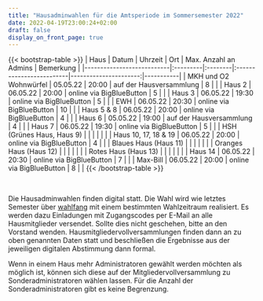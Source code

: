 ```yaml
---
title: "Hausadminwahlen für die Amtsperiode im Sommersemester 2022"
date: 2022-04-19T23:00:24+02:00
draft: false
display_on_front_page: true
---
```


{{< bootstrap-table >}}
| Haus                      | Datum    | Uhrzeit | Ort                      | Max. Anzahl an Admins | Bemerkung |
|---------------------------|:---------|:--------|:-------------------------|----------------------:|-----------|
| MKH und O2 Wohnwürfel     | 05.05.22 | 20:00   | auf der Hausversammlung  |  8                    |           |
| Haus 2                    | 06.05.22 | 20:00   | online via BigBlueButton |  5                    |           |
| Haus 3                    | 06.05.22 | 19:30   | online via BigBlueButton |  5                    |           |
| EWH                       | 06.05.22 | 20:30   | online via BigBlueButton | 10                    |           |
| Haus 5 & 8                | 06.05.22 | 20:00   | online via BigBlueButton |  4                    |           |
| Haus 6                    | 05.05.22 | 19:00   | auf der Hausversammlung  |  4                    |           |
| Haus 7                    | 06.05.22 | 19:30   | online via BigBlueButton |  5                    |           |
| HSH (Grünes Haus, Haus 9) |          |         |                          |                       |           |
| Haus 10, 17, 18 & 19      | 06.05.22 | 20:00   | online via BigBlueButton |  4                    |           |
| Blaues Haus (Haus 11)     |          |         |                          |                       |           |
| Oranges Haus (Haus 12)    |          |         |                          |                       |           |
| Rotes Haus (Haus 13)      |          |         |                          |                       |           |
| Haus 14                   | 06.05.22 | 20:30   | online via BigBlueButton |  7                    |           |
| Max-Bill                  | 06.05.22 | 20:00   | online via BigBlueButton |  8                    |           |
{{< /bootstrap-table >}}

&nbsp;

Die Hausadminwahlen finden digital statt. Die Wahl wird
wie letztes Semester über [wahlfang](https://vote.stustanet.de) mit einem bestimmten Wahlzeitraum realisiert. Es werden dazu
Einladungen mit Zugangscodes per E-Mail an alle Hausmitglieder versendet. Sollte dies nicht geschehen, bitte an den
Vorstand wenden. Hausmitgliedervollversammlungen finden dann an zu oben genannten Daten statt und beschließen die
Ergebnisse aus der jeweiligen digitalen Abstimmung dann formal.

Wenn in einem Haus mehr Administratoren gewählt werden möchten als möglich ist, können sich diese auf der
Mitgliedervollversammlung zu Sonderadministratoren wählen lassen. Für die Anzahl der Sonderadministratoren gibt es keine
Begrenzung.
